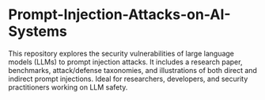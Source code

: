 # Prompt-Injection-Attacks-on-AI-Systems
This repository explores the security vulnerabilities of large language models (LLMs) to prompt injection attacks. It includes a research paper, benchmarks, attack/defense taxonomies, and illustrations of both direct and indirect prompt injections. Ideal for researchers, developers, and security practitioners working on LLM safety.
